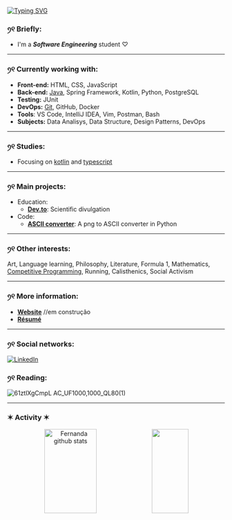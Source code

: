 

[![Typing SVG](https://readme-typing-svg.herokuapp.com/?color=f0ebd8&size=35&center=true&vCenter=true&width=1000&lines=Hey+I'm+Maria+Fernanda;I'm+20+years+old;I'm+from+Brazil;I'm+Graduating+in+software+engineering;Be+Welcome!+:%29)](https://git.io/typing-svg)

### ꪆ୧   Briefly:

- I'm a ***Software Engineering*** student ♡

---

### ꪆ୧  Currently working with:

- **Front-end:** HTML, CSS, JavaScript
- **Back-end:** [Java](https://github.com/ferbarcante/meu-aprendizado-java), Spring Framework, Kotlin, Python, PostgreSQL
- **Testing:** JUnit
- **DevOps:** [Git](https://github.com/ferbarcante/mini-curso-git-github), GitHub, Docker
- **Tools**: VS Code, IntelliJ IDEA, Vim, Postman, Bash
- **Subjects:** Data Analisys, Data Structure, Design Patterns, DevOps

---

### ꪆ୧  Studies:

- Focusing on [kotlin](https://github.com/ferbarcante/aprendendo-kotlin) and [typescript](https://github.com/ferbarcante/aprendendo-ts)

---

### ꪆ୧  Main projects:
  
- Education:
  - **[Dev.to](https://dev.to/ferbarcante)**: Scientific divulgation
- Code:
  - **[ASCII converter](https://github.com/ferbarcante/ASCII-converter)**: A png to ASCII converter in Python
    
---

### ꪆ୧  Other interests:

Art, Language learning, Philosophy, Literature, Formula 1, Mathematics, [Competitive Programming](https://github.com/ferbarcante/competitive-programming), Running, Calisthenics, Social Activism

---

### ꪆ୧ More information:

- **[Website](https://ferbarcante.github.io/)** //em construção
- **[Résumé](https://drive.google.com/drive/folders/1vtqwmFG1ypDE23cFB4lpDTECLn1v3Edt?hl=pt-BR)**

---

### ꪆ୧  Social networks:

[![LinkedIn](https://img.shields.io/static/v1?label=&message=LinkedIn%20&color=2867B2&logo=LinkedIn&style=flat-square&logoColor=white)](https://www.linkedin.com/in/maria-fernanda-pereira-bar%C3%A7ante-7b7726216/)

### ꪆ୧  Reading: 
![61ztlXgCmpL _AC_UF1000,1000_QL80_(1)](https://github.com/user-attachments/assets/8f6e7d68-db5d-4fb1-80d3-0ac6663cd816)

---

### ✶  Activity  ✶


<div align="center">  
  <img width="49%" height="195px" src="https://github-readme-stats.vercel.app/api?username=ferbarcante&show_icons=true&count_private=true&hide_border=true&title_color=f0ebd8&icon_color=3e5c76&text_color=f0ebd8&bg_color=0d1117" alt="Fernanda github stats" /> 
  <img width="41%" height="195px" src="https://github-readme-stats.vercel.app/api/top-langs/?username=ferbarcante&layout=compact&hide_border=true&title_color=f0ebd8&text_color=f0ebd8&bg_color=0d1117" />
</div>
